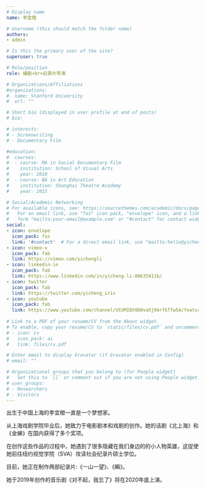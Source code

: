 ```yaml
---
# Display name
name: 李宜橙

# Username (this should match the folder name)
authors:
- admin

# Is this the primary user of the site?
superuser: true

# Role/position
role: 编剧<br>纪录片导演

# Organizations/Affiliations
#organizations:
#- name: Stanford University
#  url: ""

# Short bio (displayed in user profile at end of posts)
# bio: 

# interests:
# - Screenwriting
# - Documentary Film

#education:
#  courses:
#  - course: MA in Social Documentary Film
#    institution: School of Visual Arts
#    year: 2018
#  - course: BA in Art Education
#    institution: Shanghai Theatre Academy
#    year: 2015

# Social/Academic Networking
# For available icons, see: https://sourcethemes.com/academic/docs/page-builder/#icons
#   For an email link, use "fas" icon pack, "envelope" icon, and a link in the
#   form "mailto:your-email@example.com" or "#contact" for contact widget.
social:
- icon: envelope
  icon_pack: fas
  link: '#contact'  # For a direct email link, use "mailto:hello@yicheng.li".
- icon: vimeo-v
  icon_pack: fab
  link: https://vimeo.com/yichengli
- icon: linkedin-in
  icon_pack: fab
  link: https://www.linkedin.com/in/yicheng-li-80635411b/
- icon: twitter
  icon_pack: fab
  link: https://twitter.com/yicheng_iris
- icon: youtube
  icon_pack: fab
  link: https://www.youtube.com/channel/UCUMI6h9D0vaXj9ArfkTfw5A/featured
  
# Link to a PDF of your resume/CV from the About widget.
# To enable, copy your resume/CV to `static/files/cv.pdf` and uncomment the lines below.
# - icon: cv
#   icon_pack: ai
#   link: files/cv.pdf

# Enter email to display Gravatar (if Gravatar enabled in Config)
# email: ""

# Organizational groups that you belong to (for People widget)
#   Set this to `[]` or comment out if you are not using People widget.
# user_groups:
# - Researchers
# - Visitors
---
```


出生于中国上海的李宜橙一直是一个梦想家。

从上海戏剧学院毕业后，她致力于电影剧本和戏剧的创作。她的话剧《北上海》和《金蝉》在国内获得了多个奖项。

在创作这些作品的过程中，她遇到了很多隐藏在我们身边的的小人物英雄，这促使她前往纽约视觉学院（SVA）攻读社会纪录片硕士学位。

目前，她正在制作两部纪录片:《一山一望》、《瞬》。

她于2019年创作的音乐剧《对不起，我忘了》将在2020年底上演。
